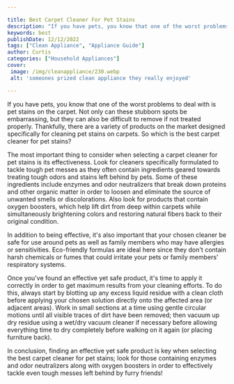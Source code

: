 ```yaml
---

title: Best Carpet Cleaner For Pet Stains
description: "If you have pets, you know that one of the worst problems to deal with is pet stains on the carpet. Not only can these stubborn sp...read now to learn more"
keywords: best
publishDate: 12/12/2022
tags: ["Clean Appliance", "Appliance Guide"]
author: Curtis
categories: ["Household Appliances"]
cover: 
 image: /img/cleanappliance/230.webp
 alt: 'someones prized clean appliance they really enjoyed'

---
```


If you have pets, you know that one of the worst problems to deal with is pet stains on the carpet. Not only can these stubborn spots be embarrassing, but they can also be difficult to remove if not treated properly. Thankfully, there are a variety of products on the market designed specifically for cleaning pet stains on carpets. So which is the best carpet cleaner for pet stains? 

The most important thing to consider when selecting a carpet cleaner for pet stains is its effectiveness. Look for cleaners specifically formulated to tackle tough pet messes as they often contain ingredients geared towards treating tough odors and stains left behind by pets. Some of these ingredients include enzymes and odor neutralizers that break down proteins and other organic matter in order to loosen and eliminate the source of unwanted smells or discolorations. Also look for products that contain oxygen boosters, which help lift dirt from deep within carpets while simultaneously brightening colors and restoring natural fibers back to their original condition. 

In addition to being effective, it's also important that your chosen cleaner be safe for use around pets as well as family members who may have allergies or sensitivities. Eco-friendly formulas are ideal here since they don't contain harsh chemicals or fumes that could irritate your pets or family members' respiratory systems. 

Once you've found an effective yet safe product, it's time to apply it correctly in order to get maximum results from your cleaning efforts. To do this, always start by blotting up any excess liquid residue with a clean cloth before applying your chosen solution directly onto the affected area (or adjacent areas). Work in small sections at a time using gentle circular motions until all visible traces of dirt have been removed; then vacuum up dry residue using a wet/dry vacuum cleaner if necessary before allowing everything time to dry completely before walking on it again (or placing furniture back). 

In conclusion, finding an effective yet safe product is key when selecting the best carpet cleaner for pet stains; look for those containing enzymes and odor neutralizers along with oxygen boosters in order to effectively tackle even tough messes left behind by furry friends!
